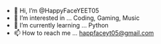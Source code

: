 - 👋 Hi, I’m @HappyFaceYEET05
- 👀 I’m interested in ...
          Coding,
          Gaming,
          Music
- 🌱 I’m currently learning ...
          Python
- 📫 How to reach me ...
       happfaceyt05@gmail.com

<!---
HappyFaceYEET05/HappyFaceYEET05 is a ✨ special ✨ repository because its `README.md` (this file) appears on your GitHub profile.
You can click the Preview link to take a look at your changes.
--->
